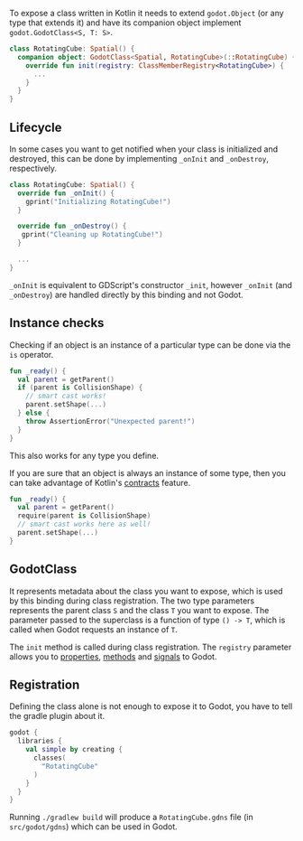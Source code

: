 To expose a class written in Kotlin it needs to extend `godot.Object` (or any type that extends it) and have its companion object implement `godot.GodotClass<S, T: S>`.

```kotlin
class RotatingCube: Spatial() {
  companion object: GodotClass<Spatial, RotatingCube>(::RotatingCube) {
    override fun init(registry: ClassMemberRegistry<RotatingCube>) {
      ...
    }
  }
}
```

## Lifecycle
In some cases you want to get notified when your class is initialized and destroyed, this can be done by implementing `_onInit` and `_onDestroy`, respectively.

```kotlin
class RotatingCube: Spatial() {
  override fun _onInit() {
    gprint("Initializing RotatingCube!")
  }

  override fun _onDestroy() {
   gprint("Cleaning up RotatingCube!")
  }

  ...
}
```

`_onInit` is equivalent to GDScript's constructor `_init`, however `_onInit` (and `_onDestroy`) are handled directly by this binding and not Godot.

## Instance checks
Checking if an object is an instance of a particular type can be done via the `is` operator.

```kotlin
fun _ready() {
  val parent = getParent()
  if (parent is CollisionShape) {
    // smart cast works!
    parent.setShape(...)
  } else {
    throw AssertionError("Unexpected parent!")
  }
}
```

This also works for any type you define. 

If you are sure that an object is always an instance of some type, then you can take advantage of Kotlin's [contracts](https://kotlinlang.org/docs/reference/whatsnew13.html#contracts) feature.

```kotlin
fun _ready() {
  val parent = getParent()
  require(parent is CollisionShape)
  // smart cast works here as well!
  parent.setShape(...)
}
```

## GodotClass
It represents metadata about the class you want to expose, which is used by this binding during class registration. The two type parameters represents the parent class `S` and the class `T` you want to expose. The parameter passed to the superclass is a function of type `() -> T`, which is called when Godot requests an instance of `T`.

The `init` method is called during class registration. The `registry` parameter allows you to [properties](properties.md), [methods](methods.md) and [signals](signals.md) to Godot.

## Registration
Defining the class alone is not enough to expose it to Godot, you have to tell the gradle plugin about it.

```kotlin
godot {
  libraries {
    val simple by creating {
      classes(
        "RotatingCube"
      )
    } 
  }
}
```

Running `./gradlew build` will produce a `RotatingCube.gdns` file (in `src/godot/gdns`) which can be used in Godot.
